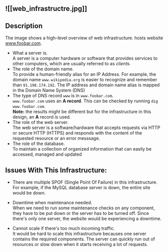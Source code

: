 ![[web_infrastructre.jpg]]
---
## Description

The image shows a high-level overview of web infrastructure.
hosts website www.foobar.com.

+ What a server is.<br/>A server is a computer hardware or software that provides services to other computers, which are usually referred to as *clients*.
+ The role of the domain name.<br/>To provide a human-friendly alias for an IP Address. For example, the domain name `www.wikipedia.org` is easier to recognize and remember than `91.198.174.192`. The IP address and domain name alias is mapped in the Domain Name System (DNS)
+ The type of DNS record `www` is in `www.foobar.com`.<br/>`www.foobar.com` uses an **A record**. This can be checked by running `dig www.foobar.com`.<br/>**Note:** the results might be different but for the infrastructure in this design, an **A** record is used.<br/>
+ The role of the web server.<br/>The web server is a software/hardware that accepts requests via HTTP or secure HTTP (HTTPS) and responds with the content of the requested resource or an error messsage.
+ The role of the database.<br/>To maintain a collection of organized information that can easily be accessed, managed and updated

## Issues With This Infrastructure:

+ There are multiple SPOF (Single Point Of Failure) in this infrastructure.<br/>For example, if the MySQL database server is down, the entire site would be down.

+ Downtime when maintenance needed.<br/>When we need to run some maintenance checks on any component, they have to be put down or the server has to be turned off. Since there's only one server, the website would be experiencing a downtime.

+ Cannot scale if there's too much incoming traffic.<br/>It would be hard to scale this infrastructure becauses one server contains the required components. The server can quickly run out of resources or slow down when it starts receiving a lot of requests.